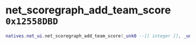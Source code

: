 # net_scoregraph_add_team_score `0x12558DBD`

```lua
natives.net_ui.net_scoregraph_add_team_score(_unk0 --[[ integer ]], _unk1 --[[ integer ]], _unk2 --[[ integer ]], _unk3 --[[ integer ]])
```